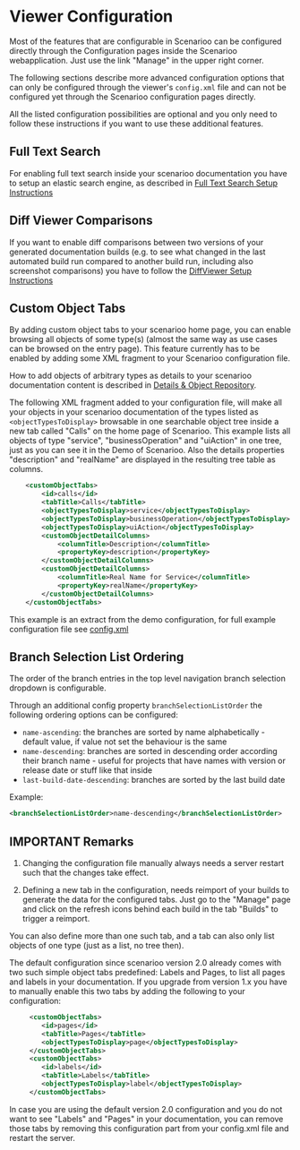 # Viewer Configuration

Most of the features that are configurable in Scenarioo can be configured directly through the Configuration pages inside the Scenarioo webapplication. Just use the link "Manage" in the upper right corner.

The following sections describe more advanced configuration options that can only be configured through the viewer's `config.xml` file and can not be configured yet through the Scenarioo configuration pages directly. 

All the listed configuration possibilities are optional and you only need to follow these instructions if you want to use these additional features.

## Full Text Search

For enabling full text search inside your scenarioo documentation you have to setup an elastic search engine, as described in [Full Text Search Setup Instructions](../features/full-text-search/setup.md)

## Diff Viewer Comparisons

If you want to enable diff comparisons between two versions of your generated documentation builds (e.g. to see what changed in the last automated build run compared to another build run, including also screenshot comparisons) you have to follow the [DiffViewer Setup Instructions](../features/diff-viewer/setup.md)

## Custom Object Tabs

By adding custom object tabs to your scenarioo home page, you can enable browsing all objects of some type(s) (almost the same way as use cases can be browsed on the entry page). This feature currently has to be enabled by adding some XML fragment to your Scenarioo configuration file.

How to add objects of arbitrary types as details to your scenarioo documentation content is described in [Details & Object Repository](../features/Details.md).

The following XML fragment added to your configuration file, will make all your objects in your scenarioo documentation of the types listed as `<objectTypesToDisplay>` browsable in one searchable object tree inside a new tab called "Calls" on the home page of Scenarioo. This example lists all objects of type "service", "businessOperation" and "uiAction" in one tree, just as you can see it in the Demo of Scenarioo. Also the details properties "description" and "realName" are displayed in the resulting tree table as columns.

```xml
    <customObjectTabs>
        <id>calls</id>
        <tabTitle>Calls</tabTitle>
        <objectTypesToDisplay>service</objectTypesToDisplay>
        <objectTypesToDisplay>businessOperation</objectTypesToDisplay>
        <objectTypesToDisplay>uiAction</objectTypesToDisplay>
        <customObjectDetailColumns>
            <columnTitle>Description</columnTitle>
            <propertyKey>description</propertyKey>
        </customObjectDetailColumns>
        <customObjectDetailColumns>
            <columnTitle>Real Name for Service</columnTitle>
            <propertyKey>realName</propertyKey>
        </customObjectDetailColumns>
    </customObjectTabs>
```
This example is an extract from the demo configuration, for full example configuration file see [config.xml](https://github.com/scenarioo/scenarioo/blob/develop/scenarioo-server/src/main/resources/config-for-demo/config.xml)

## Branch Selection List Ordering

The order of the branch entries in the top level navigation branch selection dropdown is configurable.

Through an additional config property `branchSelectionListOrder` the following ordering options can be configured:
* `name-ascending`: the branches are sorted by name alphabetically - default value, if value not set the behaviour is the same
* `name-descending`: branches are sorted in descending order according their branch name - useful for projects that have names with version or release date or stuff like that inside
* `last-build-date-descending`: branches are sorted by the last build date

Example:
```xml
<branchSelectionListOrder>name-descending</branchSelectionListOrder>
```

## IMPORTANT Remarks

1. Changing the configuration file manually always needs a server restart such that the changes take effect.

2. Defining a new tab in the configuration, needs reimport of your builds to generate the data for the configured tabs. Just go to the "Manage" page and click on the refresh icons behind each build in the tab "Builds" to trigger a reimport.

You can also define more than one such tab, and a tab can also only list objects of one type (just as a list, no tree then).

The default configuration since scenarioo version 2.0 already comes with two such simple object tabs predefined: Labels and Pages, to list all pages and labels in your documentation. If you upgrade from version 1.x you have to manually enable this two tabs by adding the following to your configuration:

```xml
     <customObjectTabs>
        <id>pages</id>
        <tabTitle>Pages</tabTitle>
        <objectTypesToDisplay>page</objectTypesToDisplay>
     </customObjectTabs>
     <customObjectTabs>
        <id>labels</id>
        <tabTitle>Labels</tabTitle>
        <objectTypesToDisplay>label</objectTypesToDisplay>
     </customObjectTabs>
```
In case you are using the default version 2.0 configuration and you do not want to see "Labels" and "Pages" in your documentation, you can remove those tabs by removing this configuration part from your config.xml file and restart the server.


